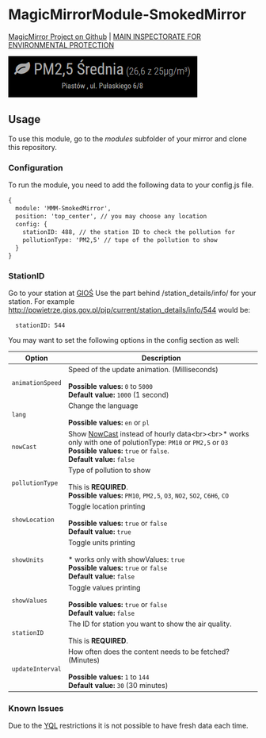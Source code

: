 # MagicMirrorModule-SmokedMirror

[MagicMirror Project on Github](https://github.com/MichMich/MagicMirror) | [MAIN INSPECTORATE FOR ENVIRONMENTAL PROTECTION](http://powietrze.gios.gov.pl)

<img src="https://raw.githubusercontent.com/Santanachia/MMM-SmokedMirror/master/screen.png" />

## Usage 

To use this module, go to the *modules* subfolder of your mirror and clone this repository. 

### Configuration

To run the module, you need to add the following data to your config.js file.

```
{
  module: 'MMM-SmokedMirror',
  position: 'top_center', // you may choose any location
  config: {
    stationID: 488, // the station ID to check the pollution for
    pollutionType: 'PM2,5' // tupe of the pollution to show
  }
}
```
### StationID
Go to your station at [GIOŚ](http://powietrze.gios.gov.pl/pjp/station/search)
Use the part behind /station_details/info/ for your station.
For example http://powietrze.gios.gov.pl/pjp/current/station_details/info/544 would be:
```
  stationID: 544
```

You may want to set the following options in the config section as well:

| Option |  Description | 
|---|---|
| `animationSpeed` | Speed of the update animation. (Milliseconds)<br><br>**Possible values:** `0` to `5000`<br>**Default value:** `1000` (1 second) | 
| `lang` | Change the language<br><br>**Possible values:** `en` or `pl` | 
| `nowCast` | Show [NowCast](https://en.wikipedia.org/wiki/NowCast_(air_quality_index)) instead of hourly data<br><br>* works only with one of polutionType: `PM10` or `PM2,5` or `O3`<br>**Possible values:** `true` or `false`.<br>**Default value:** `false` | 
| `pollutionType` | Type of pollution to show<br><br>This is **REQUIRED**.<br>**Possible values:** `PM10`, `PM2,5`, `O3`, `NO2`, `SO2`, `C6H6`, `CO` | 
| `showLocation` | Toggle location printing<br><br>**Possible values:** `true` or `false`<br>**Default value:** `true` |
| `showUnits` | Toggle units printing<br><br>* works only with showValues: `true`<br>**Possible values:** `true` or `false`<br>**Default value:** `false` | 
| `showValues` | Toggle values printing<br><br>**Possible values:** `true` or `false`<br>**Default value:** `false` | 
| `stationID` | The ID for station you want to show the air quality.<br><br>This is **REQUIRED**. | 
| `updateInterval` | How often does the content needs to be fetched? (Minutes)<br><br>**Possible values:** `1` to `144`<br>**Default value:** `30` (30 minutes) | 

### Known Issues

Due to the [YQL](https://developer.yahoo.com/yql/) restrictions it is not possible to have fresh data each time.
